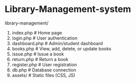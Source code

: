 # Library-Management-system

library-management/
1. index.php          # Home page
2. login.php          # User authentication
3. dashboard.php      # Admin/student dashboard
4. books.php          # View, add, delete, or update books
5. issue.php          # Issue a book
6. return.php         # Return a book
7. register.php       # User registration
8. db.php             # Database connection
9. assets/            # Static files (CSS, JS)

